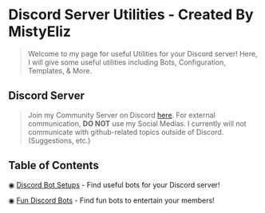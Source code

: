 # Discord Server Utilities - Created By MistyEliz
> Welcome to my page for useful Utilities for your Discord server!
> Here, I will give some useful utilities including Bots, Configuration, Templates, & More.

## Discord Server

> Join my Community Server on Discord [here](https://discord.gg/qUAZbETfAu).
> For external communication, __DO NOT__ use my Social Medias. I currently will not communicate with github-related topics outside of Discord. (Suggestions, etc.)

## Table of Contents

◉ [Discord Bot Setups](https://github.com/MistyEliz/discord-server-utilities/tree/main/bots) - Find useful bots for your Discord server!

◉ [Fun Discord Bots](https://github.com/MistyEliz/discord-server-utilities/tree/main/fun%20bots) - Find fun bots to entertain your members!
